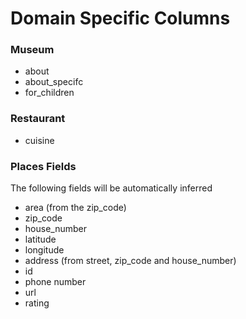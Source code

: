 # Domain Specific Columns
### Museum
- about
- about_specifc
- for_children

### Restaurant
- cuisine


### Places Fields
The following fields will be automatically inferred
- area (from the zip_code)
- zip_code
- house_number
- latitude
- longitude
- address (from street, zip_code and house_number)
- id
- phone number
- url
- rating